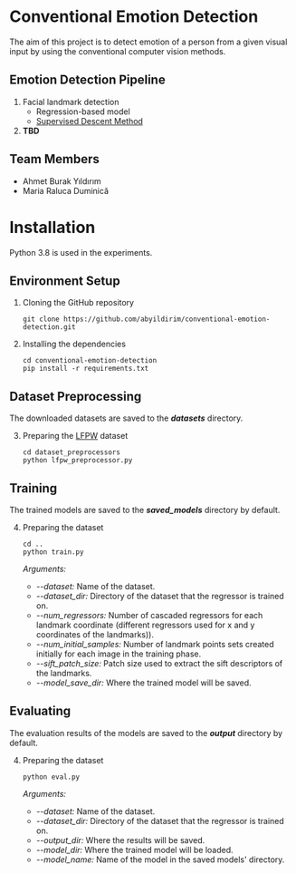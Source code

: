 # Conventional Emotion Detection
The aim of this project is to detect emotion of a person from a given visual input by using the conventional computer vision methods.

## Emotion Detection Pipeline
1. Facial landmark detection 
    * Regression-based model
    * [Supervised Descent Method](https://www.ri.cmu.edu/pub_files/2013/5/main.pdf)
2. **TBD**

## Team Members
* Ahmet Burak Yıldırım
* Maria Raluca Duminică


# Installation


Python 3.8 is used in the experiments.

## Environment Setup

1. Cloning the GitHub repository

    ```
    git clone https://github.com/abyildirim/conventional-emotion-detection.git
    ```

2. Installing the dependencies

    ```
    cd conventional-emotion-detection
    pip install -r requirements.txt
    ```
## Dataset Preprocessing
The downloaded datasets are saved to the ***datasets*** directory.

3. Preparing the [LFPW](https://docs.activeloop.ai/datasets/lfpw-dataset) dataset

    ```
    cd dataset_preprocessors
    python lfpw_preprocessor.py
    ```

## Training
The trained models are saved to the ***saved_models*** directory by default.

4. Preparing the dataset

    ```
    cd ..
    python train.py
    ```
    *Arguments:*
    * *--dataset:* Name of the dataset.
    * *--dataset_dir:* Directory of the dataset that the regressor is trained on.
    * *--num_regressors:* Number of cascaded regressors for each landmark coordinate (different regressors used for x and y coordinates of the landmarks)).
    * *--num_initial_samples:* Number of landmark points sets created initially for each image in the training phase.
    * *--sift_patch_size:* Patch size used to extract the sift descriptors of the landmarks.
    * *--model_save_dir:* Where the trained model will be saved.

## Evaluating
The evaluation results of the models are saved to the ***output*** directory  by default.

4. Preparing the dataset

    ```
    python eval.py
    ```
    *Arguments:*
    * *--dataset:* Name of the dataset.
    * *--dataset_dir:* Directory of the dataset that the regressor is trained on.
    * *--output_dir:* Where the results will be saved.
    * *--model_dir:* Where the trained model will be loaded.
    * *--model_name:* Name of the model in the saved models' directory.

